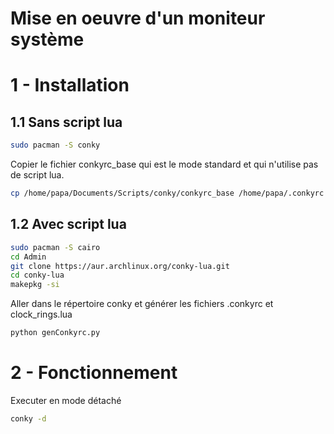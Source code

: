 # Mise en oeuvre d'un moniteur système

# 1 - Installation
## 1.1 Sans script lua
```sh
sudo pacman -S conky
```
Copier le fichier conkyrc_base qui est le mode standard et qui n'utilise pas de script lua.
```sh
cp /home/papa/Documents/Scripts/conky/conkyrc_base /home/papa/.conkyrc
```

## 1.2 Avec script lua
```sh
sudo pacman -S cairo
cd Admin
git clone https://aur.archlinux.org/conky-lua.git 
cd conky-lua
makepkg -si
```
Aller dans le répertoire conky et générer les fichiers .conkyrc et clock_rings.lua
```sh
python genConkyrc.py
```

# 2 - Fonctionnement
Executer en mode détaché
```sh
conky -d
```

